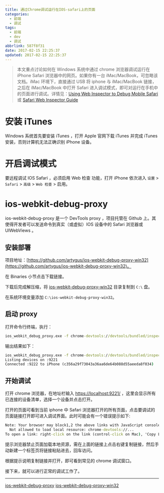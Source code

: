 ```yaml
---
title: 通过Chrome调试运行在IOS-safari上的页面
categories:
  - 前端
  - 调试
tags:
  - 前端
  - dev
  - 调试
abbrlink: 587f8f31
date: 2017-02-15 22:25:37
updated: 2017-02-15 22:25:37
---
```


> 本文重点讨论如何在 Windows 系统中通过 chrome 浏览器调试运行在 iPhone Safari 浏览器中的网页。如果你有一台 iMac/MacBook，可忽略该文档。iMac 环境下，直接通过 USB 将 iphone 与 iMac/MacBook 链接，之后在 iMac/MacBook 中打开 Safari 进入调试模式，即可对运行在手机中的页面进行调试。详情见：[Using Web Inspector to Debug Mobile Safari](https://webdesign.tutsplus.com/articles/quick-tip-using-web-inspector-to-debug-mobile-safari--webdesign-8787) 或 [Safari Web Inspector Guide](https://developer.apple.com/library/content/documentation/AppleApplications/Conceptual/Safari_Developer_Guide/GettingStarted/GettingStarted.html)

<!-- more -->

# 安装 iTunes

Windows 系统首先要安装 iTunes ，打开 Apple 官网下载 iTunes 并完成 iTunes 安装，否则计算机无法正确识别 iPhone 设备。

# 开启调试模式

要远程调试 IOS Safari ，必须启用 Web 检查 功能，打开 iPhone 依次进入 `设置` > `Safari` > `高级` > `Web 检查` > 启用。

# ios-webkit-debug-proxy

ios-webkit-debug-proxy 是一个 DevTools proxy ，项目托管在 Github 上。其使得开发者可以发送命令到真实（或虚拟）IOS 设备中的 Safari 浏览器或 UIWebViews 。

## 安装部署

项目地址：[https://github.com/artygus/ios-webkit-debug-proxy-win32](https://github.com/artygus/ios-webkit-debug-proxy-win32)。

在 Binaries 小节点击下载链接。

下载后完成解压缩，将 [ios-webkit-debug-proxy-win32](https://github.com/artygus/ios-webkit-debug-proxy-win32) 目录复制到 `C:\` 盘。

在系统环境变量添加 `C:\ios-webkit-debug-proxy-win32`。

## 启动 proxy

打开命令行终端，执行：

```bat
ios_webkit_debug_proxy.exe -f chrome-devtools://devtools/bundled/inspector.html
```

输出结果如下：

```bat
ios_webkit_debug_proxy.exe -f chrome-devtools://devtools/bundled/inspector.html
Listing devices on :9221
Connected :9222 to iPhone (c356a29f73043a36aa6de64b088d55aeeda8f034)
```

## 开始调试

打开 chrome 浏览器，在地址栏输入 [https://localhost:9221/](https://localhost:9221/) ，这里会显示所有已连接的设备清单，选择一个设备并点击打开。

打开的页面可看到当前 iphone 中 Safari 浏览器打开的所有页面，点击要调试的页面链接打开即可进入调试界面。此时可能会有一个错误提示如下:

```bat
Note: Your browser may block1,2 the above links with JavaScript console error:
  Not allowed to load local resource: chrome-devtools://...
To open a link: right-click on the link (control-click on Mac), 'Copy Link Address', and paste it into address bar.
```

提示浏览器禁止页面加载本地资源，需在上面的链接上点击右键复制链接，然后手动新建一个标签页将链接粘贴进去，回车访问。

根据提示说明复制链接并打开，即可看到常见的 chrome 调试窗口。

接下来，就可以进行正常的调试工作了。

---

[ios-webkit-debug-proxy](https://github.com/google/ios-webkit-debug-proxy 'target=_blank')
[ios-webkit-debug-proxy-win32](https://github.com/artygus/ios-webkit-debug-proxy-win32 'target=_blank')
